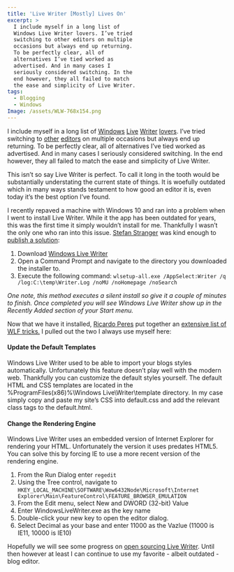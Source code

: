 ```yaml
---
title: 'Live Writer [Mostly] Lives On'
excerpt: >
  I include myself in a long list of
  Windows Live Writer lovers. I’ve tried
  switching to other editors on multiple
  occasions but always end up returning.
  To be perfectly clear, all of
  alternatives I’ve tied worked as
  advertised. And in many cases I
  seriously considered switching. In the
  end however, they all failed to match
  the ease and simplicity of Live Writer.
tags:
  - Blogging
  - Windows
Image: /assets/WLW-768x154.png
---
```

I include myself in a long list of [Windows](http://blogs.technet.com/b/stefan_stranger) [Live](http://weblogs.asp.net/ricardoperes) [Writer](http://www.hanselman.com/) [lovers](http://panicdatabase.blogspot.com/2015/05/using-windows-live-writer-for-blogger.html). I’ve tried switching to [other](/hello-world-its-onenote/) [editors](/word-as-blog-editor/) on multiple occasions but always end up returning. To be perfectly clear, all of alternatives I’ve tied worked as advertised. And in many cases I seriously considered switching. In the end however, they all failed to match the ease and simplicity of Live Writer.

This isn’t so say Live Writer is perfect. To call it long in the tooth would be substantially understating the current state of things. It is woefully outdated which in many ways stands testament to how good an editor it is, even today it’s the best option I’ve found.

I recently repaved a machine with Windows 10 and ran into a problem when I went to install Live Writer. While it the app has been outdated for years, this was the first time it simply wouldn’t install for me. Thankfully I wasn’t the only one who ran into this issue. [Stefan Stranger](http://blogs.technet.com/b/stefan_stranger/) was kind enough to [publish a solution](http://blogs.technet.com/b/stefan_stranger/archive/2015/07/24/installing-windows-live-writer-on-windows-10.aspx):

 1. Download [Windows Live Writer](http://wl.dlservice.microsoft.com/download/C/1/B/C1BA42D6-6A50-4A4A-90E5-FA9347E9360C/en/wlsetup-all.exe)
 2. Open a Command Prompt and navigate to the directory you downloaded the installer to.
 3. Execute the following command: `wlsetup-all.exe /AppSelect:Writer /q /log:C:\temp\Writer.Log /noMU /noHomepage /noSearch`

_One note, this method executes a silent install so give it a couple of minutes to finish. Once completed you will see Windows Live Writer show up in the Recently Added section of your Start menu._

Now that we have it installed, [Ricardo Peres](http://weblogs.asp.net/ricardoperes/) put together an [extensive list of WLF tricks.](http://weblogs.asp.net/ricardoperes/windows-live-writer-tricks) I pulled out the two I always use myself here:

#### Update the Default Templates
Windows Live Writer used to be able to import your blogs styles automatically. Unfortunately this feature doesn’t play well with the modern web. Thankfully you can customize the default styles yourself. The default HTML and CSS templates are located in the %ProgramFiles(x86)%\Windows Live\Writer\template directory. In my case simply copy and paste my site’s CSS into default.css and add the relevant class tags to the default.html.

#### Change the Rendering Engine
Windows Live Writer uses an embedded version of Internet Explorer for rendering your HTML. Unfortunately the version it uses predates HTML5. You can solve this by forcing IE to use a more recent version of the rendering engine.

1. From the Run Dialog enter `regedit`
2. Using the Tree control, navigate to `HKEY_LOCAL_MACHINE\SOFTWARE\Wow6432Node\Microsoft\Internet Explorer\Main\FeatureControl\FEATURE_BROWSER_EMULATION`
3. From the Edit menu, select New and DWORD (32-bit) Value
4. Enter WindowsLiveWriter.exe as the key name
5. Double-click your new key to open the editor dialog.
6. Select Decimal as your base and enter 11000 as the Vazlue (11000 is IE11, 10000 is IE10) 

Hopefully we will see some progress on <a href="http://www.winbeta.org/news/open-source-windows-live-writer-coming-soon">open sourcing Live Writer</a>. Until then however at least I can continue to use my favorite - albeit outdated - blog editor.